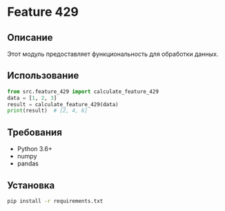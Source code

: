 # Feature 429
## Описание
Этот модуль предоставляет функциональность для обработки данных.
## Использование
```python
from src.feature_429 import calculate_feature_429
data = [1, 2, 3]
result = calculate_feature_429(data)
print(result)  # [2, 4, 6]
```
## Требования
- Python 3.6+
- numpy
- pandas
## Установка
```bash
pip install -r requirements.txt
```
